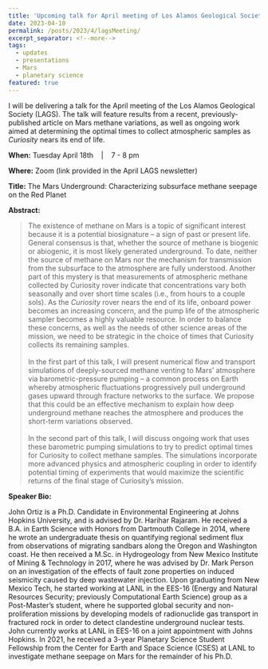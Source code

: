 ```yaml
---
title: 'Upcoming talk for April meeting of Los Alamos Geological Society' 
date: 2023-04-10
permalink: /posts/2023/4/lagsMeeting/
excerpt_separator: <!--more-->
tags:
  - updates 
  - presentations
  - Mars
  - planetary science
featured: true 
---
```

<!-- excerpt: "<img src='/images/posts/nmtBureau_walkoutSlide.png' alt='NMT-talkBanner' width='500px'/>" -->

<!-- NOTE: the featured callout in front matter allows the post to appear automatically on the ABOUT page if enabled there. -->
<!-- NOTE: the except_separator in the front matter allows you to manually specify how much of the post is included in the except (in this case, everything between the ``more`` callout. -->
<!-- <img src="/images/posts/lags_walkoutSlide.png" alt="LAGS-talkBanner" width="500px"/> -->

I will be delivering a talk for the April meeting of the Los Alamos Geological
Society (LAGS). The talk will feature results from a recent,
previously-published article on Mars methane variations, as well as ongoing
work aimed at determining the optimal times to collect atmospheric samples as
*Curiosity* nears its end of life.

**When:** Tuesday April 18th &nbsp;&nbsp; \| &nbsp;&nbsp; 7 - 8 pm 

**Where:** Zoom (link provided in the April LAGS newsletter) 
<!-- [Zoom](https://zoom.us/j/99880495832){: .btn--research} --> 

**Title:**  The Mars Underground: Characterizing subsurface methane seepage on the Red Planet

**Abstract:**
> The existence of methane on Mars is a topic of significant interest because it is a potential biosignature – a sign of past or present life. General consensus is that, whether the source of methane is biogenic or abiogenic, it is most likely generated underground. To date, neither the source of methane on Mars nor the mechanism for transmission from the subsurface to the atmosphere are fully understood. Another part of this mystery is that measurements of atmospheric methane collected by Curiosity rover indicate that concentrations vary both seasonally and over short time scales (i.e., from hours to a couple sols). As the *Curiosity* rover nears the end of its life, onboard power becomes an increasing concern, and the pump life of the atmospheric sampler becomes a highly valuable resource. In order to balance these concerns, as well as the needs of other science areas of the mission, we need to be strategic in the choice of times that Curiosity collects its remaining samples.
<br><br>
In the first part of this talk, I will present numerical flow and transport simulations of deeply-sourced methane venting to Mars’ atmosphere via barometric-pressure pumping – a common process on Earth whereby atmospheric fluctuations progressively pull underground gases upward through fracture networks to the surface. We propose that this could be an effective mechanism to explain how deep underground methane reaches the atmosphere and produces the short-term variations observed.
<br><br>
In the second part of this talk, I will discuss ongoing work that uses these barometric pumping simulations to try to predict optimal times for Curiosity to collect methane samples. The simulations incorporate more advanced physics and atmospheric coupling in order to identify potential timing of experiments that would maximize the scientific returns of the final stage of Curiosity’s mission.

 
**Speaker Bio:**

John Ortiz is a Ph.D. Candidate in Environmental Engineering at Johns Hopkins University, and is advised by Dr. Harihar Rajaram. He received a B.A. in Earth Science with Honors from Dartmouth College in 2014, where he wrote an undergraduate thesis on quantifying regional sediment flux from observations of migrating sandbars along the Oregon and Washington coast. He then received a M.Sc. in Hydrogeology from New Mexico Institute of Mining & Technology in 2017, where he was advised by Dr. Mark Person on an investigation of the effects of fault zone properties on induced seismicity caused by deep wastewater injection. Upon graduating from New Mexico Tech, he started working at LANL in the EES-16 (Energy and Natural Resources Security; previously Computational Earth Science) group as a Post-Master’s student, where he supported global security and non-proliferation missions by developing models of radionuclide gas transport in fractured rock in order to detect clandestine underground nuclear tests. John currently works at LANL in EES-16 on a joint appointment with Johns Hopkins. In 2021, he received a 3-year Planetary Science Student Fellowship from the Center for Earth and Space Science (CSES) at LANL to investigate methane seepage on Mars for the remainder of his Ph.D.


<!-- ![NMT-talkBanner](/images/posts/nmtBureau_walkoutSlide.png) -->



<!-- Excerpt this whole post: -->
<!-- more -->


